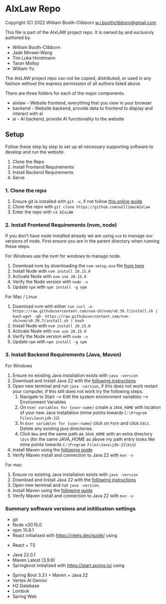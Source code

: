 # AIxLaw Repo

 Copyright (C) 2022 William Booth-Clibborn w.j.boothclibborn@gmail.com
 
 This file is part of the AIxLAW project repo. It is owned by and exclusivly authored by.

 * William Booth-Clibborn
 * Jade Minwei-Wang
 * Tim Luka Horstmann
 * Taran Molloy
 * William Yu
 
 The AIxLAW project repo can not be copied, distributed, or used in any fashion without the express
 permission of all authors listed above.


There are three folders for each of the major components. 

* aixlaw    - Website frontend, everything that you view in your browser
* backend   - Website backend, provide data to frontend to display and interact with ai
* ai        - AI backend, provide AI functionality to the website

## Setup 

Follow these step by step to set up all necessary supporting software to develop and run the website.

1. Clone the Repo
2. Install Frontend Requirements
3. Install Backend Requirements
4. Serve

### 1. Clone the repo

1. Ensure git is installed with `git -v`, if not follow [this online guide](https://github.com/git-guides/install-git)
2. Clone the repo with `git clone https://github.com/w2ll2am/AIxLaw`
3. Enter the repo with `cd AIxLAW`


### 2. Install Frontend Requirements (nvm, node)

If you don't have node installed already we are using `nvm` to manage our versions of node. First ensure you are in the parent directory when running these steps. 

For Windows use the nvm for windows to manage node.
1. Download nvm by downloading the `nvm-setup.exe` file [from here](https://github.com/coreybutler/nvm-windows/releases)
2. Install Node with `nvm install 20.15.0`
3. Activate Node with `nvm use 20.15.0`
4. Verify the Node version with `node -v`
5. Update `npm` with `npm install -g npm`

For Mac / Linux
1. Download nvm with either
`run curl -o- https://raw.githubusercontent.com/nvm-sh/nvm/v0.39.7/install.sh | bash`
`wget -qO- https://raw.githubusercontent.com/nvm-sh/nvm/v0.39.7/install.sh | bash`
2. Install Node with `nvm install 20.15.0`
3. Activate Node with `nvm use 20.15.0`
4. Verify the Node version with `node -v`
5. Update `npm` with `npm install -g npm`

### 3. Install Backend Requirements (Java, Maven)

For Windows

1. Ensure no existing Java installation exists with `java -version` 
2. Download and Install Java 22 with the [following instructions](https://www.oracle.com/java/technologies/downloads/#jdk22-windows)
3. Open new terminal and run `java -version`, if this does not work restart your computer, if this still does not work try the following steps.
    1. Navigate to Start --> Edit the system environment variables --> Environment Variables
    2. On `User variables for {user-name}` create a `JAVA_HOME` with location of your new Java installation (mine points towards `C:\Program Files\Java\jdk-22`)
    3. In `User variables for {user-name}` click on `Path` and click `Edit`. Delete any existing java directories. 
    4. Click `New` and the same path as `JAVA_HOME` with an extra directory `\bin` (for the same JAVA_HOME as above my path entry looks like mine points towards `C:\Program Files\Java\jdk-22\bin`)
4. Install Maven using the [following guide](https://www.baeldung.com/install-maven-on-windows-linux-mac)
5. Verify Maven install and connection to Java 22 with `mvn -v`

For mac

1. Ensure no existing Java installation exists with `java -version` 
2. Download and Install Java 22 with the [following instructions](https://www.oracle.com/java/technologies/downloads/#jdk22-windows)
3. Open new terminal and run `java -version`.
4. Install Maven using the [following guide](https://www.baeldung.com/install-maven-on-windows-linux-mac)
5. Verify Maven install and connection to Java 22 with `mvn -v`

### Summary software versions and initilisation settings
* git 
* Node v20.15.0
* npm 10.8.1
* React initialised with https://vitejs.dev/guide/ using 
- React + TS
* Java 22.0.1
* Maven Latest (3.9.8)
* Springboot initialized with https://start.spring.io/ using 
- Spring Boot 3.3.1 + Maven + Java 22
- Vertex AI Gemini
- H2 Database
- Lombok
- Spring Web
